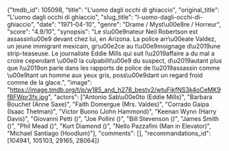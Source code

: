 {"tmdb_id": 105098, "title": "L'uomo dagli occhi di ghiaccio", "original_title": "L'uomo dagli occhi di ghiaccio", "slug_title": "l-uomo-dagli-occhi-di-ghiaccio", "date": "1971-04-10", "genre": "Drame / Myst\u00e8re / Horreur", "score": "4.9/10", "synopsis": "Le s\u00e9nateur Neil Robertson est assassin\u00e9 devant chez lui, en Arizona. La police arr\u00eate Valdez, un jeune immigrant mexicain, gr\u00e2ce au t\u00e9moignage d\u2019une strip-teaseuse. Le journaliste Eddie Mills qui suit l\u2019affaire a du mal a croire cependant \u00e0 la culpabilit\u00e9 du suspect, d\u2019autant plus que l\u2019on parle dans les rapports de police de l\u2019assassin comme \u00e9tant un homme aux yeux gris, poss\u00e9dant un regard froid comme de la glace.", "image": "https://image.tmdb.org/t/p/w185_and_h278_bestv2/wtuFikfNS3k4oCeMK9fBFWpr3fx.jpg", "actors": ["Antonio Sab\u00e0to (Eddie Mills)", "Barbara Bouchet (Anne Saxe)", "Faith Domergue (Mrs. Valdes)", "Corrado Gaipa (Isaac Thetman)", "Victor Buono (John Hammond)", "Keenan Wynn (Harry Davis)", "Giovanni Petti ()", "Joe Pollini ()", "Bill Stevenson ()", "James Smith ()", "Phil Mead ()", "Kurt Diamond ()", "Nello Pazzafini (Man in Elevator)", "Michael Santiago (Hoodlum)"], "comments": [], "recommandations_id": [104941, 105103, 29165, 28064]}